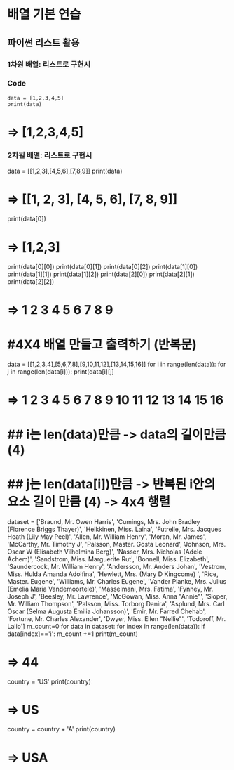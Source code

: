 # 배열 기본 연습
## 파이썬 리스트 활용

### 1차원 배열: 리스트로 구현시
### Code
```
data = [1,2,3,4,5]
print(data)
```
# => [1,2,3,4,5]



### 2차원 배열: 리스트로 구현시
data = [[1,2,3],[4,5,6],[7,8,9]]
print(data)

# => [[1, 2, 3], [4, 5, 6], [7, 8, 9]]

print(data[0])

# => [1,2,3]


print(data[0][0])
print(data[0][1])
print(data[0][2])
print(data[1][0])
print(data[1][1])
print(data[1][2])
print(data[2][0])
print(data[2][1])
print(data[2][2])

# => 1 2 3 4 5 6 7 8 9




# #4X4 배열 만들고 출력하기 (반복문)
data = [[1,2,3,4],[5,6,7,8],[9,10,11,12],[13,14,15,16]]
for i in range(len(data)):
    for j in range(len(data[i])):
        print(data[i][j]

# => 1 2 3 4 5 6 7 8 9 10 11 12 13 14 15 16
              
# ## i는 len(data)만큼 -> data의 길이만큼(4)
# ## j는 len(data[i])만큼 -> 반복된 i안의 요소 길이 만큼 (4) -> 4x4 행렬
              
              
              

dataset = ['Braund, Mr. Owen Harris',
'Cumings, Mrs. John Bradley (Florence Briggs Thayer)',
'Heikkinen, Miss. Laina',
'Futrelle, Mrs. Jacques Heath (Lily May Peel)',
'Allen, Mr. William Henry',
'Moran, Mr. James',
'McCarthy, Mr. Timothy J',
'Palsson, Master. Gosta Leonard',
'Johnson, Mrs. Oscar W (Elisabeth Vilhelmina Berg)',
'Nasser, Mrs. Nicholas (Adele Achem)',
'Sandstrom, Miss. Marguerite Rut',
'Bonnell, Miss. Elizabeth',
'Saundercock, Mr. William Henry',
'Andersson, Mr. Anders Johan',
'Vestrom, Miss. Hulda Amanda Adolfina',
'Hewlett, Mrs. (Mary D Kingcome) ',
'Rice, Master. Eugene',
'Williams, Mr. Charles Eugene',
'Vander Planke, Mrs. Julius (Emelia Maria Vandemoortele)',
'Masselmani, Mrs. Fatima',
'Fynney, Mr. Joseph J',
'Beesley, Mr. Lawrence',
'McGowan, Miss. Anna "Annie"',
'Sloper, Mr. William Thompson',
'Palsson, Miss. Torborg Danira',
'Asplund, Mrs. Carl Oscar (Selma Augusta Emilia Johansson)',
'Emir, Mr. Farred Chehab',
'Fortune, Mr. Charles Alexander',
'Dwyer, Miss. Ellen "Nellie"',
'Todoroff, Mr. Lalio']
m_count=0
for data in dataset:
    for index in range(len(data)):
        if data[index]=='i':
            m_count +=1
print(m_count)

# => 44



country = 'US'
print(country)

# => US

country = country + 'A'
print(country)

# => USA




